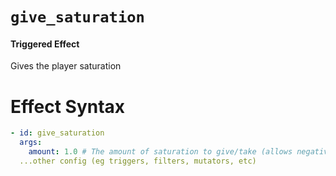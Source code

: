 # `give_saturation`
#### Triggered Effect

Gives the player saturation

# Effect Syntax
```yaml
- id: give_saturation
  args:
    amount: 1.0 # The amount of saturation to give/take (allows negative values)
  ...other config (eg triggers, filters, mutators, etc)
```